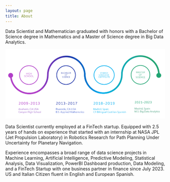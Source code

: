 ```yaml
---
layout: page
title: About
---
```


Data Scientist and Mathematician graduated with honors with a Bachelor of Science degree in Mathematics and a Master of Science degree in Big Data Analytics. 

<img src="/images/educ.png?raw=true"/>


Data Scientist currently employed at a FinTech startup. Equipped with 2.5 years of hands on experience that started with an internship at NASA JPL (Jet Propulsion Laboratory) in Robotics Research for Path Planning Under Uncertainty for Planetary Navigation.

Experience encompasses a broad range of data science projects in Machine Learning, Artificial Intelligence, Predictive Modeling, Statistical Analysis, Data Visualization, PowerBI Dashboard production, Data Modeling, and a FinTech Startup with one business partner in finance since July 2023. US and Italian Citizen fluent in English and European Spanish.

